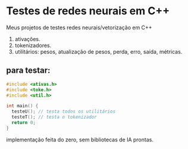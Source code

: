 # Testes de redes neurais em C++
Meus projetos de testes redes neurais/vetorização em C++

1. ativações.
2. tokenizadores.
3. utilitários: pesos, atualização de pesos, perda, erro, saída, métricas.

## para testar:

```Cpp
#include <ativas.h>
#include <toke.h>
#include <util.h>

int main() {
  testeU(); // testa todos os utilitários
  testeT(); // testa o tokenizador
  return 0;
}
```

implementação feita do zero, sem bibliotecas de IA prontas.
